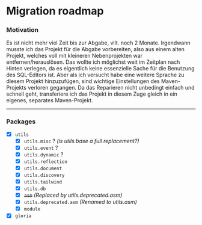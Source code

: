 # Migration roadmap


### Motivation
Es ist nicht mehr viel Zeit bis zur Abgabe, vllt. noch 2 Monate. 
Irgendwann musste ich das Projekt für die Abgabe vorbereiten, 
also aus einem alten Projekt, welches voll mit kleineren Nebenprojekten war entfernen/herauslösen.
Das wollte ich möglichst weit im Zeitplan nach Hinten verlegen, da es eigentlich keine essenzielle Sache für die Benutzung des SQL-Editors ist. Aber als ich versucht habe eine weitere Sprache zu diesem Projekt hinzuzufügen, sind wichtige Einstellungen des
Maven-Projekts verloren gegangen. 
Da das Reparieren nicht unbedingt einfach und schnell geht, transferiere ich das Projekt in diesem Zuge gleich in ein
eigenes, separates Maven-Projekt.
___
### Packages
- [x] `utils`
  - [x] `utils.misc` ? *(is utils.base a full replacement?)*
  - [x] `utils.event` ?
  - [x] `utils.dynamic` ?
  - [x] `utils.reflection`
  - [x] `utils.document` 
  - [x] `utils.discovery`
  - [x] `utils.tailwind`
  - [x] `utils.db`
  - [x] <s>`asm`</s>  *(Replaced by utils.deprecated.asm)*
  - [x] `utils.deprecated.asm` *(Renamed to utils.asm)*
  - [x] `module`
- [x] `gloria`
